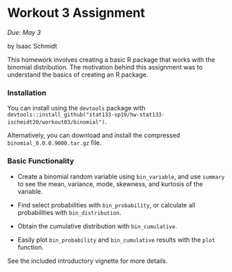 # Workout 3 Assignment

*Due: May 3*

by Isaac Schmidt

This homework involves creating a basic R package that works with the binomial distribution. The motivation behind this assignment was to understand the basics of creating an R package.

### Installation

You can install using the `devtools` package with `devtools::install_github("stat133-sp19/hw-stat133-ischmidt20/workout03/binomial")`.

Alternatively, you can download and install the compressed `binomial_0.0.0.9000.tar.gz` file.

### Basic Functionality

 - Create a binomial random variable using `bin_variable`, and use `summary` to see the mean, variance, mode, skewness, and kurtosis of the variable.

 - Find select probabilities with `bin_probability`, or calculate all probabilities with `bin_distribution`.

 - Obtain the cumulative distribution with `bin_cumulative`.

 - Easily plot `bin_probability` and `bin_cumulative` results with the `plot` function.


 See the included introductory vignette for more details.
